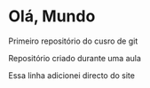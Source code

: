 # Olá, Mundo
 Primeiro repositório do cusro de git

Repositório criado durante uma aula

Essa linha adicionei directo do site
